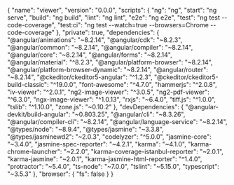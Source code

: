 {
  "name": "viewer",
  "version": "0.0.0",
  "scripts": {
    "ng": "ng",
    "start": "ng serve",
    "build": "ng build",
    "lint": "ng lint",
    "e2e": "ng e2e",
    "test": "ng test --code-coverage",
    "test:ci": "ng test --watch=true --browsers=Chrome --code-coverage"
  },
  "private": true,
  "dependencies": {
    "@angular/animations": "~8.2.14",
    "@angular/cdk": "~8.2.3",
    "@angular/common": "~8.2.14",
    "@angular/compiler": "~8.2.14",
    "@angular/core": "~8.2.14",
    "@angular/forms": "~8.2.14",
    "@angular/material": "^8.2.3",
    "@angular/platform-browser": "~8.2.14",
    "@angular/platform-browser-dynamic": "~8.2.14",
    "@angular/router": "~8.2.14",
    "@ckeditor/ckeditor5-angular": "^1.2.3",
    "@ckeditor/ckeditor5-build-classic": "^19.0.0",
    "font-awesome": "^4.7.0",
    "hammerjs": "^2.0.8",
    "iv-viewer": "^2.0.1",
    "ng2-image-viewer": "^3.0.5",
    "ng2-pdf-viewer": "^6.3.0",
    "ngx-image-viewer": "^1.0.13",
    "rxjs": "~6.4.0",
    "tiff.js": "^1.0.0",
    "tslib": "^1.10.0",
    "zone.js": "~0.10.2"
  },
  "devDependencies": {
    "@angular-devkit/build-angular": "~0.803.25",
    "@angular/cli": "~8.3.26",
    "@angular/compiler-cli": "~8.2.14",
    "@angular/language-service": "~8.2.14",
    "@types/node": "~8.9.4",
    "@types/jasmine": "~3.3.8",
    "@types/jasminewd2": "~2.0.3",
    "codelyzer": "^5.0.0",
    "jasmine-core": "~3.4.0",
    "jasmine-spec-reporter": "~4.2.1",
    "karma": "~4.1.0",
    "karma-chrome-launcher": "~2.2.0",
    "karma-coverage-istanbul-reporter": "~2.0.1",
    "karma-jasmine": "~2.0.1",
    "karma-jasmine-html-reporter": "^1.4.0",
    "protractor": "~5.4.0",
    "ts-node": "~7.0.0",
    "tslint": "~5.15.0",
    "typescript": "~3.5.3"
  },
  "browser": {
    "fs": false
  }
}
